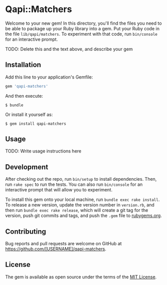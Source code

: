 # Qapi::Matchers

Welcome to your new gem! In this directory, you'll find the files you need to be able to package up your Ruby library into a gem. Put your Ruby code in the file `lib/qapi/matchers`. To experiment with that code, run `bin/console` for an interactive prompt.

TODO: Delete this and the text above, and describe your gem

## Installation

Add this line to your application's Gemfile:

```ruby
gem 'qapi-matchers'
```

And then execute:

    $ bundle

Or install it yourself as:

    $ gem install qapi-matchers

## Usage

TODO: Write usage instructions here

## Development

After checking out the repo, run `bin/setup` to install dependencies. Then, run `rake spec` to run the tests. You can also run `bin/console` for an interactive prompt that will allow you to experiment.

To install this gem onto your local machine, run `bundle exec rake install`. To release a new version, update the version number in `version.rb`, and then run `bundle exec rake release`, which will create a git tag for the version, push git commits and tags, and push the `.gem` file to [rubygems.org](https://rubygems.org).

## Contributing

Bug reports and pull requests are welcome on GitHub at https://github.com/[USERNAME]/qapi-matchers.


## License

The gem is available as open source under the terms of the [MIT License](http://opensource.org/licenses/MIT).

